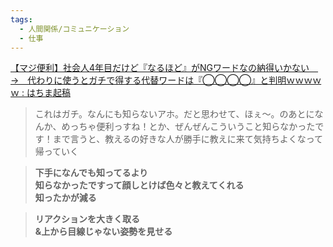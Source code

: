 ```yaml
---
tags:
  - 人間関係/コミュニケーション
  - 仕事
---
```

[【マジ便利】社会人4年目だけど『なるほど』がNGワードなの納得いかない　→　代わりに使うとガチで得する代替ワードは『◯◯◯◯』と判明ｗｗｗｗｗ : はちま起稿](http://blog.esuteru.com/archives/10353352.html)

>これはガチ。なんにも知らないアホ。だと思わせて、ほぇ〜。のあとになんか、めっちゃ便利っすね！とか、ぜんぜんこういうこと知らなかったです！まで言うと、教えるの好きな人が勝手に教えに来て気持ちよくなって帰っていく

>**下手になんでも知ってるより  
知らなかったですって顔しとけば色々と教えてくれる  
知ったかが減る**

>**リアクションを大きく取る  
&上から目線じゃない姿勢を見せる**

